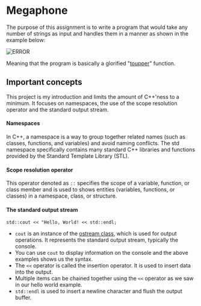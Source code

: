 # Megaphone
The purpose of this assignment is to write a program that would take any number of strings as input and handles them in a manner as shown in the example below:

![ERROR](https://i.imgur.com/XmbVgb2.png)

Meaning that the program is basically a glorified "[toupper](https://cplusplus.com/reference/cctype/toupper/?kw=toupper)" function.
## Important concepts
This project is my  introduction and limits the amount of C++'ness to a minimum.
It focuses on namespaces, the use of the scope resolution operator and the standard output stream.

#### Namespaces
In C++, a namespace is a way to group together related names (such as classes, functions, and variables) and avoid naming conflicts.
The std namespace specifically contains many standard C++ libraries and functions provided by the Standard Template Library (STL).
#### Scope resolution operator
This operator denoted as `::` specifies the scope of a variable, function, or class member
and is used to shows entities (variables, functions, or classes) in a namespace, class, or structure.
#### The standard output stream
`std::cout << "Hello, World! << std::endl;`
- `cout` is an instance of the [ostream class](https://cplusplus.com/reference/ostream/ostream/?kw=ostream), which is used for output operations. It represents the standard output stream, typically the console.
- You can use `cout` to display information on the console and the above examples shows us the syntax.
- The `<<` operator is called the insertion operator. It is used to insert data into the output.
- Multiple items can be chained together using the `<<` operator as we saw in our hello world example.
- `std::endl` is used to insert a newline character and flush the output buffer.

